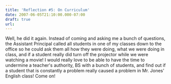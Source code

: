 ```yaml
---
title: 'Reflection #5: On Curriculum'
date: 2007-06-05T21:10:00.000-07:00
draft: true
url: 
---
```


Well, he did it again. Instead of coming and asking me a bunch of questions, the Assistant Principal called all students in one of my classes down to the office so he could ask them all how they were doing, what we were doing in class, and if a student really did turn off the projector while we were watching a movie! I would really love to be able to have the time to undermine a teacher's authority, BS with a bunch of students, and find out if a student that is constantly a problem really caused a problem in Mr. Jones' English class! Come on!